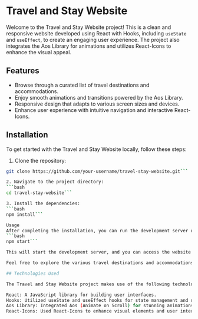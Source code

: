 # Travel and Stay Website

Welcome to the Travel and Stay Website project! This is a clean and responsive website developed using React with Hooks, including `useState` and `useEffect`, to create an engaging user experience. The project also integrates the Aos Library for animations and utilizes React-Icons to enhance the visual appeal.

## Features

- Browse through a curated list of travel destinations and accommodations.
- Enjoy smooth animations and transitions powered by the Aos Library.
- Responsive design that adapts to various screen sizes and devices.
- Enhance user experience with intuitive navigation and interactive React-Icons.

## Installation

To get started with the Travel and Stay Website locally, follow these steps:

1. Clone the repository:

```bash
git clone https://github.com/your-username/travel-stay-website.git```

2. Navigate to the project directory:
```bash
cd travel-stay-website```

3. Install the dependencies:
```bash
npm install```

Usage
After completing the installation, you can run the development server using the following command:
```bash
npm start```

This will start the development server, and you can access the website in your web browser by visiting http://localhost:3000.

Feel free to explore the various travel destinations and accommodations available on the website. Enjoy the animations and the user-friendly interface!

## Technologies Used

The Travel and Stay Website project makes use of the following technologies:

React: A JavaScript library for building user interfaces.
Hooks: Utilized useState and useEffect hooks for state management and side effects.
Aos Library: Integrated Aos (Animate on Scroll) for stunning animations.
React-Icons: Used React-Icons to enhance visual elements and user interactions.
